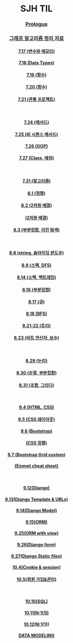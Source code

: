 <div align = "center">
 
 # **SJH TIL**

 ### [Prologue](https://github.com/SeoJunHa96/TIL/blob/main/Document/Prologue.md) 


### [그래프 알고리즘 정리 자료](https://github.com/SeoJunHa96/TIL/blob/main/Document/%EC%95%8C%EA%B3%A0%EB%A6%AC%EC%A6%98%20%EC%A0%95%EB%A6%AC.md)


 #### [7.17 (변수와 메모리)](https://github.com/SeoJunHa96/TIL/blob/main/Document/7.17.md)
 #### [7.18 (Data Types)](https://github.com/SeoJunHa96/TIL/blob/main/Document/7.18.md)
 #### [7.19 (함수)](https://github.com/SeoJunHa96/TIL/blob/main/Document/7.19.md)
 #### [7.20 (함수)](https://github.com/SeoJunHa96/TIL/blob/main/Document/7.20.md)
 #### [7.21 (관통 프로젝트)](https://github.com/SeoJunHa96/TIL/blob/main/Document/7.21.md)         <br/><br/><br/> 
  


 #### [7.24 (메서드)](https://github.com/SeoJunHa96/TIL/blob/main/Document/7.24.md)
 #### [7.25 (비 시퀀스 메서드)](https://github.com/SeoJunHa96/TIL/blob/main/Document/7.25.md)
 #### [7.26 (OOP)](https://github.com/SeoJunHa96/TIL/blob/main/Document/7.26.md)
 #### [7.27 (Class, 예외)](https://github.com/SeoJunHa96/TIL/blob/main/Document/7.%2027%20class%2C%20%EC%98%88%EC%99%B8.md)         <br/><br/><br/> 



 #### [7.31 (알고리즘)](https://github.com/SeoJunHa96/TIL/blob/main/Document/7.31%20%EC%95%8C%EA%B3%A0%EB%A6%AC%EC%A6%98.md)
 #### [8.1 (정렬)](https://github.com/SeoJunHa96/TIL/blob/main/Document/8.1%20%EC%A0%95%EB%A0%AC.md)
 #### [8.2 (2차원 배열)](https://github.com/SeoJunHa96/TIL/blob/main/Document/8.2%202%EC%B0%A8%EC%9B%90%20%EB%B0%B0%EC%97%B4.md)
 #### [(2차원 배열)](https://github.com/SeoJunHa96/TIL/blob/main/Document/2%EC%B0%A8%EC%9B%90%20%EB%B0%B0%EC%97%B4.md)
 #### [8.3 (부분집합, 이진 탐색)](https://github.com/SeoJunHa96/TIL/blob/main/Document/8.3%20%EB%B6%80%EB%B6%84%EC%A7%91%ED%95%A9%2C%20%EC%9D%B4%EC%A7%84%ED%83%90%EC%83%89.md)         <br/><br/><br/> 


#### [8.8 (string, 슬라이딩 윈도우)](https://github.com/SeoJunHa96/TIL/blob/main/Document/8.8%20string%2C%20%EC%8A%AC%EB%9D%BC%EC%9D%B4%EB%94%A9%20%EC%9C%88%EB%8F%84%EC%9A%B0.md)
#### [8.9 (스택, DFS)](https://github.com/SeoJunHa96/TIL/blob/main/Document/8.9%20%EC%8A%A4%ED%83%9D%2C%20DFS.md)
#### [8.14 (스택, 백트레킹)](https://github.com/SeoJunHa96/TIL/blob/main/Document/8.14%20%EC%8A%A4%ED%83%9D(Stack)%2C%20%EB%B0%B1%ED%8A%B8%EB%A0%88%ED%82%B9.md)
#### [8.16 (부분집합)](https://github.com/SeoJunHa96/TIL/blob/main/Document/8.16%20%EB%B6%80%EB%B6%84%EC%A7%91%ED%95%A9.md)
#### [8.17 (큐)](https://github.com/SeoJunHa96/TIL/blob/main/Document/8.17%20%ED%81%90(Queue).md)
#### [8.18 (BFS)](https://github.com/SeoJunHa96/TIL/blob/main/Document/8.18%20BFS.md)
#### [8.21-22 (트리)](https://github.com/SeoJunHa96/TIL/blob/main/Document/8.21%20-%208.22%20%ED%8A%B8%EB%A6%AC.md)
#### [8.23 (비트 연산자, 보수)](https://github.com/SeoJunHa96/TIL/blob/main/Document/8.23%20%EB%B9%84%ED%8A%B8%20%EC%97%B0%EC%82%B0%EC%9E%90%2C%20%EB%B3%B4%EC%88%98.md)          <br/><br/><br/> 


#### [8.29 (논리)](https://github.com/SeoJunHa96/TIL/blob/main/Document/8.29%20%EB%85%BC%EB%A6%AC.md)
#### [8.30 (순열, 부분집합)](https://github.com/SeoJunHa96/TIL/blob/main/Document/8.30%20%EC%99%84%EC%A0%84%EA%B2%80%EC%83%89%2C%20%EC%88%9C%EC%97%B4%2C%20%EB%B6%80%EB%B6%84%EC%A7%91%ED%95%A9.md)
#### [8.31 (조합, 그리디)](https://github.com/SeoJunHa96/TIL/blob/main/Document/8.31%20%EC%A1%B0%ED%95%A9%2C%20%EA%B7%B8%EB%A6%AC%EB%94%94.md)           <br/><br/><br/> 


#### [9.4 (HTML, CSS)](https://github.com/SeoJunHa96/TIL/blob/main/Document/9.4%20HTML%20CSS.md)
#### [9.5 (CSS 레이아웃)](https://github.com/SeoJunHa96/TIL/blob/main/Document/9.5%20CSS%20%EB%A0%88%EC%9D%B4%EC%95%84%EC%9B%83.md)
#### [9.6 (Bootstrap)](https://github.com/SeoJunHa96/TIL/blob/main/Document/9.6%20Bootstrap.md)
#### [(CSS 정렬)](https://github.com/SeoJunHa96/TIL/blob/main/Document/CSS%20%EC%A0%95%EB%A0%AC.md)
#### [9.7 (Bootstrap Grid system)](https://github.com/SeoJunHa96/TIL/blob/main/Document/9.7%20Bootstrap%20Grid%20system.md)
#### [(Emmet cheat sheet)](https://github.com/SeoJunHa96/TIL/blob/main/Document/Emmet%20Cheat%20Sheet.md)       <br/><br/><br/> 


#### [9.12(Django)](https://github.com/SeoJunHa96/TIL/blob/main/Document/9.12%20Django.md)
#### [9.13(Django Template & URLs)](https://github.com/SeoJunHa96/TIL/blob/main/Document/9.13%20Django%20Template%20%26%20URLs.md)
#### [9.14(Django Model)](https://github.com/SeoJunHa96/TIL/blob/main/Document/9.14%20Django%20Model.md)
#### [9.15(ORM)](https://github.com/SeoJunHa96/TIL/blob/main/Document/9.15%20ORM.md)
#### [9.25(ORM with view)](https://github.com/SeoJunHa96/TIL/blob/main/Document/9.25%20Django%20ORM%20with%20view.md)
#### [9.26(Django form)](https://github.com/SeoJunHa96/TIL/blob/main/Document/9.26%20Django%20Form.md)
#### [9.27(Django Static files)](https://github.com/SeoJunHa96/TIL/blob/main/Document/9.27%20Django%20Static%20files.md)
#### [10.4(Cookie & session)](https://github.com/SeoJunHa96/TIL/blob/main/Document/10.4%20Django%20Authentication%20System.md)
#### [10.5(회원 가입&관리)](https://github.com/SeoJunHa96/TIL/blob/main/Document/10.5%20%ED%9A%8C%EC%9B%90%20%EA%B0%80%EC%9E%85.md)   <br/><br/><br/> 


#### [10.10(SQL)](https://github.com/SeoJunHa96/TIL/blob/main/Document/10.10%20SQL.md)
#### [10.11(N:1(1))](https://github.com/SeoJunHa96/TIL/blob/main/Document/10.11%20N1%20(1).md)
#### [10.12(N:1(1))](https://github.com/SeoJunHa96/TIL/blob/main/Document/10.12%20N1(2).md)
#### [DATA MODELING](https://github.com/SeoJunHa96/TIL/blob/main/Document/Data%20Modeling.md)
</div>

